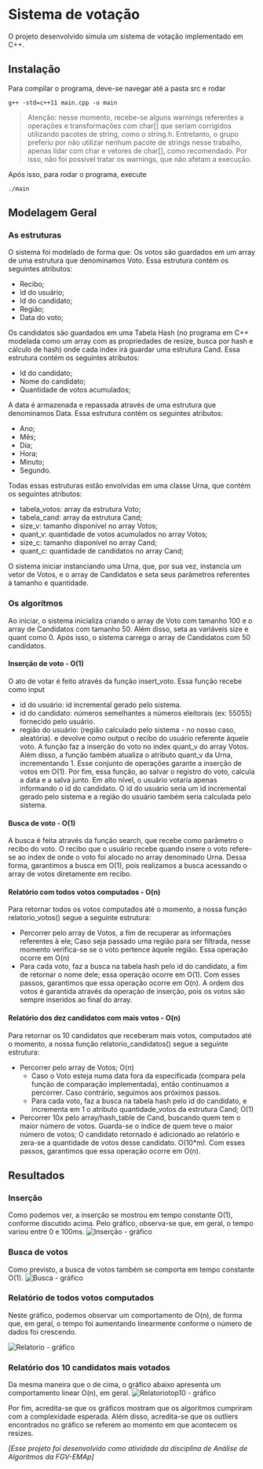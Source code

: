 # Sistema de votação

O projeto desenvolvido simula um sistema de votação implementado em C++. 

## Instalação

Para compilar o programa, deve-se navegar até a pasta src e rodar

```
g++ -std=c++11 main.cpp -o main
```

> Atenção: nesse momento, recebe-se alguns warnings referentes a operações e transformações com char[] que seriam corrigidos
> utilizando pacotes de string, como o string.h. Entretanto, o grupo preferiu por não utilizar nenhum pacote de strings nesse 
> trabalho, apenas lidar com char e vetores de char[], como recomendado. Por isso, não foi possível tratar os warnings, que não 
> afetam a execução.

Após isso, para rodar o programa, execute

```
./main
```

## Modelagem Geral

### As estruturas

O sistema foi modelado de forma que:
Os votos são guardados em um array de uma estrutura que denominamos Voto. Essa estrutura contém os seguintes atributos:
- Recibo;
- Id do usuário;
- Id do candidato;
- Região;
- Data do voto;

Os candidatos são guardados em uma Tabela Hash (no programa em C++ modelada como um array com as propriedades de resize, busca por hash e cálculo de hash) onde cada index irá guardar uma estrutura Cand. Essa estrutura contém os seguintes atributos:
- Id do candidato;
- Nome do candidato;
- Quantidade de votos acumulados;

A data é armazenada e repassada através de uma estrutura que denominamos Data. Essa estrutura contém os seguintes atributos:
- Ano;
- Mês;
- Dia;
- Hora;
- Minuto;
- Segundo.

Todas essas estruturas estão envolvidas em uma classe Urna, que contém os seguintes atributos:
- tabela_votos:  array da estrutura Voto;
- tabela_cand: array da estrutura Cand;
- size_v: tamanho disponível no array Votos;
- quant_v: quantidade de votos acumulados no array Votos;
- size_c: tamanho disponível no array Cand;
- quant_c: quantidade de candidatos no array Cand;

O sistema iniciar instanciando uma Urna, que, por sua vez, instancia um vetor de Votos, e o array de Candidatos e seta seus parâmetros referentes à tamanho e quantidade.

### Os algoritmos

Ao iniciar, o sistema inicializa criando o array de Voto com tamanho 100 e o array de Candidatos com tamanho 50. Além disso, seta as variáveis size e quant como 0. Após isso, o sistema carrega o array de Candidatos com 50 candidatos.

#### Inserção de voto - O(1)
O ato de votar é feito através da função insert_voto. Essa função recebe como input
- id do usuário: id incremental gerado pelo sistema.
- id do candidato: números semelhantes a números eleitorais (ex: 55055) fornecido pelo usuário.
- região do usuário: (região calculado pelo sistema - no nosso caso, aleatória).
e devolve como output o recibo do usuário referente àquele voto. A função faz a inserção do voto no index quant_v do array Votos. Além disso, a função também atualiza o atributo quant_v da Urna, incrementando 1. Esse conjunto de operações garante a inserção de votos em O(1). Por fim, essa função, ao salvar o registro do voto, calcula a data e a salva junto.
Em alto nível, o usuário votaria apenas informando o id do candidato. O id do usuário seria um id incremental gerado pelo sistema e a região do usuário também seria calculada pelo sistema.

#### Busca de voto - O(1)
A busca é feita através da função search, que recebe como parâmetro o recibo do voto.
O recibo que o usuário recebe quando insere o voto refere-se ao index de onde o voto foi alocado no array denominado Urna. Dessa forma, garantimos a busca em O(1), pois realizamos a busca acessando o array de votos diretamente em recibo.

#### Relatório com todos votos computados - O(n)
Para retornar todos os votos computados até o momento, a nossa função relatorio_votos() segue a seguinte estrutura:
- Percorrer pelo array de Votos, a fim de recuperar as informações referentes à ele; Caso seja passado uma região para ser filtrada, nesse momento verifica-se se o voto pertence àquele região. Essa operação ocorre em O(n)
- Para cada voto, faz a busca na tabela hash pelo id do candidato, a fim de retornar o nome dele; essa operação ocorre em O(1).
Com esses passos, garantimos que essa operação ocorre em O(n). A ordem dos votos é garantida através da operação de inserção, pois os votos são sempre inseridos ao final do array.

#### Relatório dos dez candidatos com mais votos - O(n)
Para retornar os 10 candidatos que receberam mais votos, computados até o momento, a nossa função relatorio_candidatos() segue a seguinte estrutura:
- Percorrer pelo array de Votos; O(n)
    - Caso o Voto esteja numa data fora da especificada (compara pela função de comparação implementada), então continuamos a percorrer. Caso contrário, seguimos aos próximos passos.
    - Para cada voto, faz a busca na tabela hash pelo id do candidato, e incrementa em 1 o atributo quantidade_votos da estrutura Cand; O(1)
- Percorrer 10x pelo array/hash_table de Cand, buscando quem tem o maior número de votos. Guarda-se o índice de quem teve o maior número de votos; O candidato retornado é adicionado ao relatório e zera-se a quantidade de votos desse candidato. O(10*m).
Com esses passos, garantimos que essa operação ocorre em O(n).

## Resultados

### Inserção
Como podemos ver, a inserção se mostrou em tempo constante O(1), conforme discutido acima. Pelo gráfico, observa-se que, em geral, o tempo variou entre 0 e 100ms.
![Inserção - gráfico](imgs/insercao.png)

### Busca de votos
Como previsto, a busca de votos também se comporta em tempo constante O(1).
![Busca - gráfico](imgs/busca.png)

### Relatório de todos votos computados
Neste gráfico, podemos observar um comportamento de O(n), de forma que, em geral, o tempo foi aumentando linearmente conforme o número de dados foi crescendo.

![Relatorio - gráfico](imgs/relat.png)


### Relatório dos 10 candidatos mais votados
Da mesma maneira que o de cima, o gráfico abaixo apresenta um comportamento linear O(n), em geral.
![Relatoriotop10 - gráfico](imgs/relat10.png)

Por fim, acredita-se que os gráficos mostram que os algoritmos cumpriram com a complexidade esperada. Além disso, acredita-se que os outliers encontrados no gráfico se referem ao momento em que acontecem os resizes.

*[Esse projeto foi desenvolvido como atividade da disciplina de Análise de Algoritmos da FGV-EMAp]*
